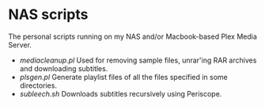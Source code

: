 # NAS scripts

The personal scripts running on my NAS and/or Macbook-based Plex Media Server.

- *mediacleanup.pl* Used for removing sample files, unrar'ing RAR archives and downloading subtitles.
- *plsgen.pl* Generate playlist files of all the files specified in some directories.
- *subleech.sh* Downloads subtitles recursively using Periscope.
